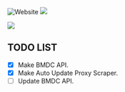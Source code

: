 ![Website](https://img.shields.io/website?url=https%3A%2F%2Fzenjahid.com&label=zenjahid.com)
![]([https://komarev.com/ghpvc/?username=zenjahid](https://komarev.com/ghpvc/?username=zenjahid&label=Profile%20views&color=0e75b6&style=flat)) 

![](https://github-readme-stats.vercel.app/api?username=zenjahid&show_icons=true&theme=radical)

## TODO LIST
- [x] Make BMDC API.
- [x] Make Auto Update Proxy Scraper.
- [ ] Update BMDC API.
